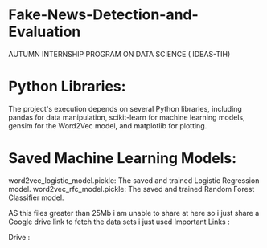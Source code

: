 # Fake-News-Detection-and-Evaluation
AUTUMN INTERNSHIP PROGRAM ON DATA SCIENCE ( IDEAS-TIH)

# Python Libraries: 
The project's execution depends on several Python libraries, including pandas for data manipulation, scikit-learn for machine learning models, gensim for the Word2Vec model, and matplotlib for plotting.

# Saved Machine Learning Models:
word2vec_logistic_model.pickle: The saved and trained Logistic Regression model.
word2vec_rfc_model.pickle: The saved and trained Random Forest Classifier model.



AS this files greater than 25Mb i am unable to share at here so i just share a Google drive link to fetch the data sets i just used
 Important Links : 

 Drive : 
